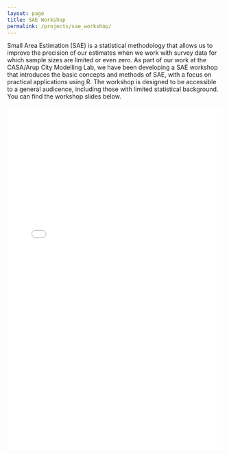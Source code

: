 ```yaml
---
layout: page
title: SAE Workshop
permalink: /projects/sae_workshop/
---
```


Small Area Estimation (SAE) is a statistical methodology that allows us to improve the precision of our estimates when we work with survey data for which sample sizes are limited or even zero. As part of our work at the CASA/Arup City Modelling Lab, we have been developing a SAE workshop that introduces the basic concepts and methods of SAE, with a focus on practical applications using R. The workshop is designed to be accessible to a general audicence, including those with limited statistical background. You can find the workshop slides below.

<iframe src="/presentations/sae_presentation.html"
        width="100%" height="800"
        style="border: none;"></iframe>

